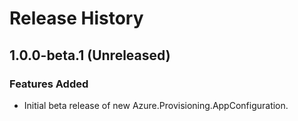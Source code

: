 # Release History

## 1.0.0-beta.1 (Unreleased)

### Features Added

- Initial beta release of new Azure.Provisioning.AppConfiguration.